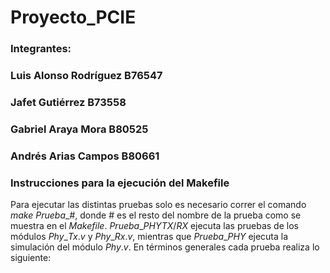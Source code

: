 # Proyecto_PCIE
### Integrantes:
### Luis Alonso Rodríguez B76547 
### Jafet Gutiérrez B73558
### Gabriel Araya Mora B80525
### Andrés Arias Campos B80661



### Instrucciones para la ejecución del Makefile
Para ejecutar las distintas pruebas solo es necesario correr el comando $make$ $Prueba\_\#$, donde \# es el resto del nombre de la prueba como se muestra en el $Makefile$. $Prueba\_PHYTX/RX$ ejecuta las pruebas de los módulos $Phy\_Tx.v$ y $Phy\_Rx.v$, mientras que $Prueba\_PHY$ ejecuta la simulación del módulo $Phy.v$. En términos generales cada prueba realiza lo siguiente:

